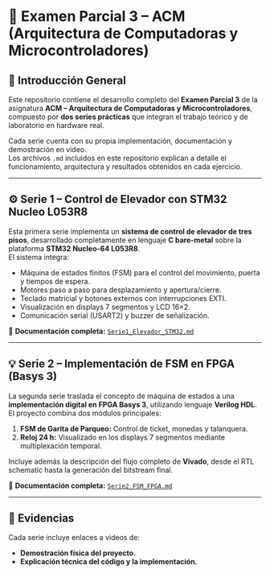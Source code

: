 # 🧩 Examen Parcial 3 – ACM (Arquitectura de Computadoras y Microcontroladores)

## 🧠 Introducción General

Este repositorio contiene el desarrollo completo del **Examen Parcial 3** de la asignatura **ACM – Arquitectura de Computadoras y Microcontroladores**, compuesto por **dos series prácticas** que integran el trabajo teórico y de laboratorio en hardware real.

Cada serie cuenta con su propia implementación, documentación y demostración en video.  
Los archivos `.md` incluidos en este repositorio explican a detalle el funcionamiento, arquitectura y resultados obtenidos en cada ejercicio.

---

## ⚙️ Serie 1 – Control de Elevador con STM32 Nucleo L053R8

Esta primera serie implementa un **sistema de control de elevador de tres pisos**, desarrollado completamente en lenguaje **C bare-metal** sobre la plataforma **STM32 Nucleo-64 L053R8**.  
El sistema integra:

- Máquina de estados finitos (FSM) para el control del movimiento, puerta y tiempos de espera.  
- Motores paso a paso para desplazamiento y apertura/cierre.  
- Teclado matricial y botones externos con interrupciones EXTI.  
- Visualización en displays 7 segmentos y LCD 16×2.  
- Comunicación serial (USART2) y buzzer de señalización.

📄 **Documentación completa:** [`Serie1_Elevador_STM32.md`](./Serie1_Elevador_STM32.md)

---

## 💡 Serie 2 – Implementación de FSM en FPGA (Basys 3)

La segunda serie traslada el concepto de máquina de estados a una **implementación digital en FPGA Basys 3**, utilizando lenguaje **Verilog HDL**.  
El proyecto combina dos módulos principales:

1. **FSM de Garita de Parqueo:** Control de ticket, monedas y talanquera.  
2. **Reloj 24 h:** Visualizado en los displays 7 segmentos mediante multiplexación temporal.  

Incluye además la descripción del flujo completo de **Vivado**, desde el RTL schematic hasta la generación del bitstream final.

📄 **Documentación completa:** [`Serie2_FSM_FPGA.md`](./Serie2_FSM_FPGA.md)

---

## 🎥 Evidencias

Cada serie incluye enlaces a videos de:
- **Demostración física del proyecto.**  
- **Explicación técnica del código y la implementación.**
